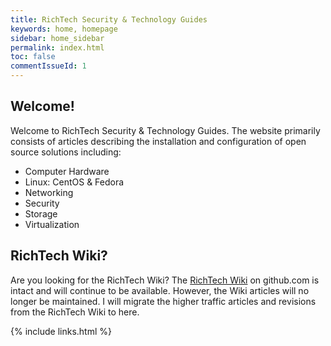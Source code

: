 ```yaml
---
title: RichTech Security & Technology Guides
keywords: home, homepage
sidebar: home_sidebar
permalink: index.html
toc: false
commentIssueId: 1
---
```


## Welcome!

Welcome to RichTech Security & Technology Guides. The website primarily consists of articles describing the installation and configuration of open source solutions including:

- Computer Hardware
- Linux: CentOS & Fedora
- Networking
- Security
- Storage
- Virtualization

## RichTech Wiki?

Are you looking for the RichTech Wiki? The [RichTech Wiki](https://github.com/rharmonson/richtech/wiki) on github.com is intact and will continue to be available. However, the Wiki articles will no longer be maintained. I will migrate the higher traffic articles and revisions from the RichTech Wiki to here.

{% include links.html %}
